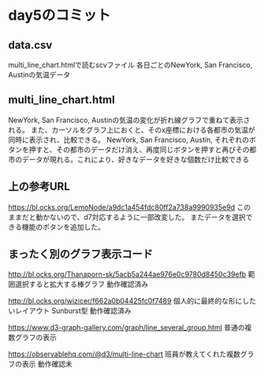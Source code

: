 # day5のコミット

## data.csv
multi_line_chart.htmlで読むscvファイル
各日ごとのNewYork, San Francisco, Austinの気温データ

## multi_line_chart.html
NewYork, San Francisco, Austinの気温の変化が折れ線グラフで重ねて表示される。
また、カーソルをグラフ上におくと、そのx座標における各都市の気温が同時に表示され、比較できる。
NewYork, San Francisco, Austin, それぞれのボタンを押すと、その都市のデータだけ消え、再度同じボタンを押すと再びその都市のデータが現れる。これにより、好きなデータを好きな個数だけ比較できる

## 上の参考URL
https://bl.ocks.org/LemoNode/a9dc1a454fdc80ff2a738a9990935e9d
このままだと動かないので、d7対応するように一部改変した。
またデータを選択できる機能のボタンを追加した。

## まったく別のグラフ表示コード
http://bl.ocks.org/Thanaporn-sk/5acb5a244ae976e0c9780d8450c39efb
範囲選択すると拡大する棒グラフ 動作確認済み

http://bl.ocks.org/wizicer/f662a0b04425fc0f7489
個人的に最終的な形にしたいレイアウト Sunburst型 動作確認済み

https://www.d3-graph-gallery.com/graph/line_several_group.html
普通の複数グラフの表示

https://observablehq.com/@d3/multi-line-chart
班員が教えてくれた複数グラフの表示 動作確認未




